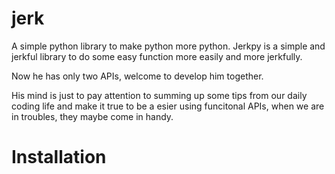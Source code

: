 jerk
====

A simple python library to make python more python.
Jerkpy is a simple and jerkful library to do some easy function more easily and more jerkfully.

Now he has only two APIs, welcome to develop him together.

His mind is just to pay attention to summing up some tips from our daily coding life and make it true to be a esier using funcitonal APIs, when we are in troubles, they maybe come in handy.

Installation
====




